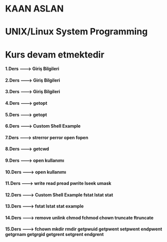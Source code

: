 <h1>KAAN ASLAN</h1>
<h1>UNIX/Linux System Programming</h1>
<h1>Kurs devam etmektedir</h1>
<h4>	1.Ders	--->	Giriş Bilgileri	</h4>
<h4>	2.Ders	--->	Giriş Bilgileri	<h4>
<h4>	3.Ders	--->	Giriş Bilgileri	<h4>
<h4>	4.Ders	--->	getopt	<h4>
<h4>	5.Ders	--->	getopt	<h4>
<h4>	6.Ders	--->	Custom Shell Example	<h4>
<h4>	7.Ders	--->	strerror perror open fopen	<h4>
<h4>	8.Ders	--->	getcwd	<h4>
<h4>	9.Ders	--->	open kullanımı	<h4>
<h4>	10.Ders	--->	open kullanımı	<h4>
<h4>	11.Ders	--->	write read pread pwrite lseek umask	<h4>
<h4>	12.Ders	--->	Custom Shell Example fstat lstat stat	<h4>
<h4>	13.Ders	--->	fstat lstat stat example	<h4>
<h4>	14.Ders	--->	remove unlink chmod fchmod chown truncate ftruncate	<h4>
<h4>	15.Ders	--->	fchown mkdir rmdir getpwuid getpwent setpwent endpwent getgrnam getgrgid getgrent setgrent endgrent 	<h4>
